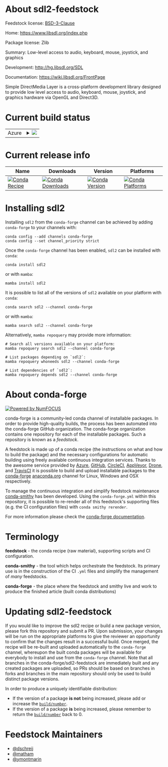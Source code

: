 About sdl2-feedstock
====================

Feedstock license: [BSD-3-Clause](https://github.com/conda-forge/sdl-feedstock/blob/main/LICENSE.txt)

Home: https://www.libsdl.org/index.php

Package license: Zlib

Summary: Low-level access to audio, keyboard, mouse, joystick, and graphics

Development: http://hg.libsdl.org/SDL

Documentation: https://wiki.libsdl.org/FrontPage

Simple DirectMedia Layer is a cross-platform development library designed to
provide low level access to audio, keyboard, mouse, joystick, and graphics
hardware via OpenGL and Direct3D.


Current build status
====================


<table>
    
  <tr>
    <td>Azure</td>
    <td>
      <details>
        <summary>
          <a href="https://dev.azure.com/conda-forge/feedstock-builds/_build/latest?definitionId=9425&branchName=main">
            <img src="https://dev.azure.com/conda-forge/feedstock-builds/_apis/build/status/sdl-feedstock?branchName=main">
          </a>
        </summary>
        <table>
          <thead><tr><th>Variant</th><th>Status</th></tr></thead>
          <tbody><tr>
              <td>linux_64</td>
              <td>
                <a href="https://dev.azure.com/conda-forge/feedstock-builds/_build/latest?definitionId=9425&branchName=main">
                  <img src="https://dev.azure.com/conda-forge/feedstock-builds/_apis/build/status/sdl-feedstock?branchName=main&jobName=linux&configuration=linux%20linux_64_" alt="variant">
                </a>
              </td>
            </tr><tr>
              <td>linux_aarch64</td>
              <td>
                <a href="https://dev.azure.com/conda-forge/feedstock-builds/_build/latest?definitionId=9425&branchName=main">
                  <img src="https://dev.azure.com/conda-forge/feedstock-builds/_apis/build/status/sdl-feedstock?branchName=main&jobName=linux&configuration=linux%20linux_aarch64_" alt="variant">
                </a>
              </td>
            </tr><tr>
              <td>linux_ppc64le</td>
              <td>
                <a href="https://dev.azure.com/conda-forge/feedstock-builds/_build/latest?definitionId=9425&branchName=main">
                  <img src="https://dev.azure.com/conda-forge/feedstock-builds/_apis/build/status/sdl-feedstock?branchName=main&jobName=linux&configuration=linux%20linux_ppc64le_" alt="variant">
                </a>
              </td>
            </tr><tr>
              <td>osx_64</td>
              <td>
                <a href="https://dev.azure.com/conda-forge/feedstock-builds/_build/latest?definitionId=9425&branchName=main">
                  <img src="https://dev.azure.com/conda-forge/feedstock-builds/_apis/build/status/sdl-feedstock?branchName=main&jobName=osx&configuration=osx%20osx_64_" alt="variant">
                </a>
              </td>
            </tr><tr>
              <td>osx_arm64</td>
              <td>
                <a href="https://dev.azure.com/conda-forge/feedstock-builds/_build/latest?definitionId=9425&branchName=main">
                  <img src="https://dev.azure.com/conda-forge/feedstock-builds/_apis/build/status/sdl-feedstock?branchName=main&jobName=osx&configuration=osx%20osx_arm64_" alt="variant">
                </a>
              </td>
            </tr><tr>
              <td>win_64</td>
              <td>
                <a href="https://dev.azure.com/conda-forge/feedstock-builds/_build/latest?definitionId=9425&branchName=main">
                  <img src="https://dev.azure.com/conda-forge/feedstock-builds/_apis/build/status/sdl-feedstock?branchName=main&jobName=win&configuration=win%20win_64_" alt="variant">
                </a>
              </td>
            </tr>
          </tbody>
        </table>
      </details>
    </td>
  </tr>
</table>

Current release info
====================

| Name | Downloads | Version | Platforms |
| --- | --- | --- | --- |
| [![Conda Recipe](https://img.shields.io/badge/recipe-sdl2-green.svg)](https://anaconda.org/conda-forge/sdl2) | [![Conda Downloads](https://img.shields.io/conda/dn/conda-forge/sdl2.svg)](https://anaconda.org/conda-forge/sdl2) | [![Conda Version](https://img.shields.io/conda/vn/conda-forge/sdl2.svg)](https://anaconda.org/conda-forge/sdl2) | [![Conda Platforms](https://img.shields.io/conda/pn/conda-forge/sdl2.svg)](https://anaconda.org/conda-forge/sdl2) |

Installing sdl2
===============

Installing `sdl2` from the `conda-forge` channel can be achieved by adding `conda-forge` to your channels with:

```
conda config --add channels conda-forge
conda config --set channel_priority strict
```

Once the `conda-forge` channel has been enabled, `sdl2` can be installed with `conda`:

```
conda install sdl2
```

or with `mamba`:

```
mamba install sdl2
```

It is possible to list all of the versions of `sdl2` available on your platform with `conda`:

```
conda search sdl2 --channel conda-forge
```

or with `mamba`:

```
mamba search sdl2 --channel conda-forge
```

Alternatively, `mamba repoquery` may provide more information:

```
# Search all versions available on your platform:
mamba repoquery search sdl2 --channel conda-forge

# List packages depending on `sdl2`:
mamba repoquery whoneeds sdl2 --channel conda-forge

# List dependencies of `sdl2`:
mamba repoquery depends sdl2 --channel conda-forge
```


About conda-forge
=================

[![Powered by
NumFOCUS](https://img.shields.io/badge/powered%20by-NumFOCUS-orange.svg?style=flat&colorA=E1523D&colorB=007D8A)](https://numfocus.org)

conda-forge is a community-led conda channel of installable packages.
In order to provide high-quality builds, the process has been automated into the
conda-forge GitHub organization. The conda-forge organization contains one repository
for each of the installable packages. Such a repository is known as a *feedstock*.

A feedstock is made up of a conda recipe (the instructions on what and how to build
the package) and the necessary configurations for automatic building using freely
available continuous integration services. Thanks to the awesome service provided by
[Azure](https://azure.microsoft.com/en-us/services/devops/), [GitHub](https://github.com/),
[CircleCI](https://circleci.com/), [AppVeyor](https://www.appveyor.com/),
[Drone](https://cloud.drone.io/welcome), and [TravisCI](https://travis-ci.com/)
it is possible to build and upload installable packages to the
[conda-forge](https://anaconda.org/conda-forge) [anaconda.org](https://anaconda.org/)
channel for Linux, Windows and OSX respectively.

To manage the continuous integration and simplify feedstock maintenance
[conda-smithy](https://github.com/conda-forge/conda-smithy) has been developed.
Using the ``conda-forge.yml`` within this repository, it is possible to re-render all of
this feedstock's supporting files (e.g. the CI configuration files) with ``conda smithy rerender``.

For more information please check the [conda-forge documentation](https://conda-forge.org/docs/).

Terminology
===========

**feedstock** - the conda recipe (raw material), supporting scripts and CI configuration.

**conda-smithy** - the tool which helps orchestrate the feedstock.
                   Its primary use is in the construction of the CI ``.yml`` files
                   and simplify the management of *many* feedstocks.

**conda-forge** - the place where the feedstock and smithy live and work to
                  produce the finished article (built conda distributions)


Updating sdl2-feedstock
=======================

If you would like to improve the sdl2 recipe or build a new
package version, please fork this repository and submit a PR. Upon submission,
your changes will be run on the appropriate platforms to give the reviewer an
opportunity to confirm that the changes result in a successful build. Once
merged, the recipe will be re-built and uploaded automatically to the
`conda-forge` channel, whereupon the built conda packages will be available for
everybody to install and use from the `conda-forge` channel.
Note that all branches in the conda-forge/sdl2-feedstock are
immediately built and any created packages are uploaded, so PRs should be based
on branches in forks and branches in the main repository should only be used to
build distinct package versions.

In order to produce a uniquely identifiable distribution:
 * If the version of a package **is not** being increased, please add or increase
   the [``build/number``](https://docs.conda.io/projects/conda-build/en/latest/resources/define-metadata.html#build-number-and-string).
 * If the version of a package **is** being increased, please remember to return
   the [``build/number``](https://docs.conda.io/projects/conda-build/en/latest/resources/define-metadata.html#build-number-and-string)
   back to 0.

Feedstock Maintainers
=====================

* [@dschreij](https://github.com/dschreij/)
* [@matham](https://github.com/matham/)
* [@ymontmarin](https://github.com/ymontmarin/)

